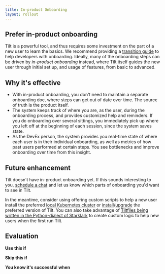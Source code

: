 ```yaml
---
title: In-product Onboarding
layout: rollout
---
```


## Prefer in-product onboarding

Tilt is a powerful tool, and thus requires some investment on the part of a new user to learn the basics. We recommend providing a [transition guide](../rollout/introduce-tilt) to help developers with onboarding. Ideally, many of the onboarding steps can be driven by _in-product onboarding_ instead, where Tilt itself guides the new user through initial set up, and usage of features, from basic to advanced.

## Why it's effective

- With in-product onboarding, you don't need to maintain a separate onboarding doc, where steps can get out of date over time. The source of truth is the product itself.
- The system keeps track of where you are, as the user, during the onboarding process, and provides customized help and reminders. If you do onboarding over several sittings, you immediately pick up where you left off at the beginning of each session, since the system saves state.
- As the DevEx person, the system provides you real-time state of where each user is in their individual onboarding, as well as metrics of how past users performed at certain steps. You see bottlenecks and improve onboarding over time from this insight.

## Future enhancement

Tilt doesn't have in-product onboarding yet. If this sounds interesting to you, [schedule a chat](https://calendly.com/dbentley/tilt-enterprise) and let us know which parts of onboarding you'd want to see in Tilt.

In the meantime, consider using offering custom scripts to help a new user install the preferred [local Kubernetes cluster](../choosing_clusters.html) or [install](../install.html)/[upgrade](../upgrade) the preferred version of Tilt. You can also take advantage of [Tiltfiles being written in the Python-dialect of Starklark](../tiltfile_concepts) to create custom logic to help new users when the first run Tilt.

## Evaluation

**Use this if**

**Skip this if**

**You know it's successful when**
